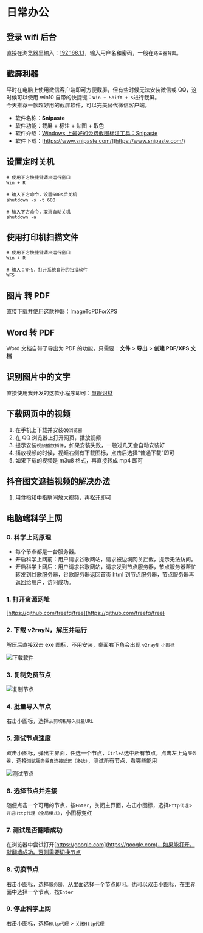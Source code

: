 # 日常办公

## 登录 wifi 后台

直接在浏览器里输入：[192.168.1.1](http://192.168.1.1)，输入用户名和密码，一般在`路由器背面`。

## 截屏利器

平时在电脑上使用微信客户端即可方便截屏，但有些时候无法安装微信或 QQ，这时候可以使用 win10 自带的快捷键：`Win + Shift + S`进行截屏。  
今天推荐一款超好用的截屏软件，可以完美替代微信客户端。

- 软件名称：**Snipaste**
- 软件功能：截屏 + 标注 + 贴图 + 取色
- 软件介绍：[Windows 上最好的免费截图标注工具：Snipaste](https://sspai.com/post/34962)
- 软件下载：[https://www.snipaste.com/](https://www.snipaste.com/)

## 设置定时关机

```shell
# 使用下方快捷键调出运行窗口
Win + R

# 输入下方命令，设置600s后关机
shutdown -s -t 600

# 输入下方命令，取消自动关机
shutdown -a
```

## 使用打印机扫描文件

```shell
# 使用下方快捷键调出运行窗口
Win + R

# 输入：WFS，打开系统自带的扫描软件
WFS
```

## 图片 转 PDF

直接下载并使用这款神器：[ImageToPDForXPS](/tech/recommend.html#工具类)

## Word 转 PDF

Word 文档自带了导出为 PDF 的功能，只需要：**文件** > **导出** > **创建 PDF/XPS 文档**

## 识别图片中的文字

直接使用我开发的这款小程序即可：[慧眼识材](/tech/projects.html#小程序)

## 下载网页中的视频

1. 在手机上下载并安装`QQ浏览器`
2. 在 QQ 浏览器上打开网页，播放视频
3. 提示安装`视频播放插件`，如果安装失败，一般过几天会自动安装好
4. 播放视频的时候，视频右侧有下载图标，点击后选择“普通下载”即可
5. 如果下载的视频是 m3u8 格式，再直接转成 mp4 即可

## 抖音图文遮挡视频的解决办法

1. 用食指和中指瞬间放大视频，再松开即可

## 电脑端科学上网

### 0. 科学上网原理

- 每个节点都是一台服务器。
- 开启科学上网前：用户请求谷歌网站，请求被边境网关拦截，提示无法访问。
- 开启科学上网后：用户请求谷歌网站，请求发到节点服务器，节点服务器帮忙转发到谷歌服务器，谷歌服务器返回首页 html 到节点服务器，节点服务器再返回给用户，访问成功。

### 1. 打开资源网址

[https://github.com/freefq/free](https://github.com/freefq/free)

### 2. 下载 v2rayN，解压并运行

解压后直接双击 exe 图标，不用安装，桌面右下角会出现 `v2rayN 小图标`

![下载软件](/life/fq/fq1.png)

### 3. 复制免费节点

![复制节点](/life/fq/fq2.png)

### 4. 批量导入节点

右击小图标，选择`从剪切板导入批量URL`

### 5. 测试节点速度

双击小图标，弹出主界面，任选一个节点，`Ctrl+A`选中所有节点，点击左上角`服务器`，选择`测试服务器真连接延迟（多选）`，测试所有节点，看哪些能用

![测试节点](/life/fq/fq3.png)

### 6. 选择节点并连接

随便点击一个可用的节点，按`Enter`，关闭主界面，右击小图标，选择`Http代理`> `开启Http代理（全局模式）`，小图标变红

### 7. 测试是否翻墙成功

在浏览器中尝试打开[https://google.com](https://google.com)，如果能打开，就翻墙成功。否则需要切换节点

### 8. 切换节点

右击小图标，选择`服务器`，从里面选择一个节点即可。也可以双击小图标，在主界面中选择一个节点，按`Enter`

### 9. 停止科学上网

右击小图标，选择`Http代理` > `关闭Http代理`
